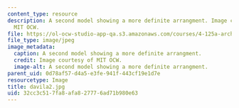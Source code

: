 ```yaml
---
content_type: resource
description: A second model showing a more definite arrangment. Image courtesy of
  MIT OCW.
file: https://ol-ocw-studio-app-qa.s3.amazonaws.com/courses/4-125a-architecture-studio-building-in-landscapes-fall-2005/32cc3c517fa8afa827776ad71b980e63_davila2.jpg
file_type: image/jpeg
image_metadata:
  caption: A second model showing a more definite arrangment.
  credit: Image courtesy of MIT OCW.
  image-alt: A second model showing a more definite arrangment.
parent_uid: 0d78af57-d4a5-e3fe-941f-443cf19e1d7e
resourcetype: Image
title: davila2.jpg
uid: 32cc3c51-7fa8-afa8-2777-6ad71b980e63
---
```

